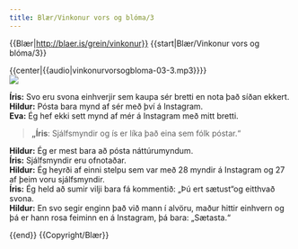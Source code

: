 ```yaml
---
title: Blær/Vinkonur vors og blóma/3
---
```


{{Blær|http://blaer.is/grein/vinkonur}}
{{start|Blær/Vinkonur vors og blóma/3}}
<div class="book" data-translate=true data-audio-file="vinkonurvorsogbloma-03-3.mp3">
{{center|{{audio|vinkonurvorsogbloma-03-3.mp3}}}}
<html>
<div class="blaer article">


<div class="article-entry">
  <div class="image-box image-box-medium">
    <img src="https://ylhyra.is/Special:Filepath/Blær_–_Vinkonur_vors_og_blóma_46075.jpeg">
  </div>

  <div class="text">
    <p><strong data-no-translate="true" data-no-audio="true">Íris:</strong> Svo eru svona einhverjir sem kaupa sér bretti en nota það síðan ekkert.<br><strong data-no-translate="true" data-no-audio="true">Hildur:</strong> Pósta bara mynd af sér með því á Instagram.<br><strong data-no-translate="true" data-no-audio="true">E</strong><strong data-no-translate="true" data-no-audio="true">va:</strong> Ég hef ekki sett mynd af mér á Instagram
      með mitt bretti.</p>
  </div>

  <div class="text">
    <blockquote>
      <p><strong data-no-translate="true" data-no-audio="true">„Íris</strong>: Sjálfsmyndir og ís er líka það eina sem fólk póstar.“</p>
    </blockquote>
  </div>

  <div class="text">
    <p><strong data-no-translate="true" data-no-audio="true">Hildur:</strong> Ég er mest bara að pósta náttúrumyndum.<br><strong data-no-translate="true" data-no-audio="true"></strong><strong data-no-translate="true" data-no-audio="true">Íris:</strong> Sjálfsmyndir eru ofnotaðar.<br><strong data-no-translate="true" data-no-audio="true"></strong><strong data-no-translate="true" data-no-audio="true">Hildur:</strong> Ég heyrði af einni stelpu sem var með 28 myndir á Instagram og 27
      af þeim voru sjálfsmyndir.<br><strong data-no-translate="true" data-no-audio="true"></strong><strong data-no-translate="true" data-no-audio="true">Íris:</strong> Ég held að sumir vilji bara fá kommentið: „Þú ert sætust“og eitthvað svona.<br><strong data-no-translate="true" data-no-audio="true"></strong><strong data-no-translate="true" data-no-audio="true">Hildur:</strong> En svo segir enginn það við mann í alvöru, maður hittir
      einhvern og þá er hann rosa feiminn en á Instagram, þá bara: „Sætasta.“</p>
  </div>

</div>


  
</div>
</html>
</div>
{{end}}
{{Copyright/Blær}}